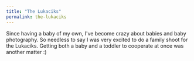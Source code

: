 ```yaml
---
title: "The Lukaciks"
permalink: the-lukaciks
---
```

Since having a baby of my own, I've become crazy about babies and baby photography. So needless to say I was very excited to do a family shoot for the Lukaciks. Getting both a baby and a toddler to cooperate at once was another matter :)